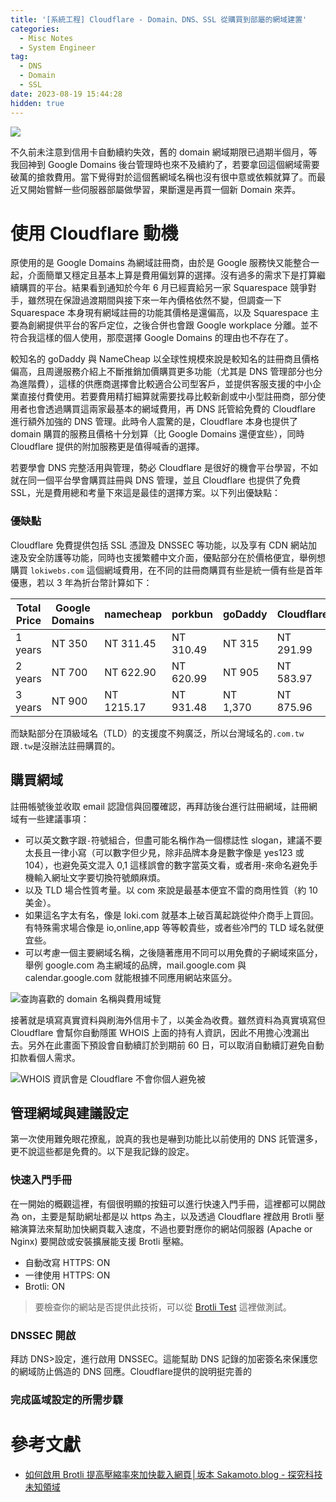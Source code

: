 ```yaml
---
title: '[系統工程] Cloudflare - Domain、DNS、SSL 從購買到部屬的網域建置'
categories:
  - Misc Notes
  - System Engineer
tag:
  - DNS
  - Domain
  - SSL
date: 2023-08-19 15:44:28
hidden: true
---
```


![](assets/images/q7tyXPV.png)

不久前未注意到信用卡自動續約失效，舊的 domain 網域期限已過期半個月，等我回神到 Google Domains 後台管理時也來不及續約了，若要拿回這個網域需要破萬的搶救費用。當下覺得對於這個舊網域名稱也沒有很中意或依賴就算了。而最近又開始嘗鮮一些伺服器部屬做學習，果斷還是再買一個新 Domain 來弄。

<!-- more -->

# 使用 Cloudflare 動機
原使用的是 Google Domains 為網域註冊商，由於是 Google 服務快又能整合一起，介面簡單又穩定且基本上算是費用偏划算的選擇。沒有過多的需求下是打算繼續購買的平台。結果看到通知於今年 6 月已經賣給另一家 Squarespace 競爭對手，雖然現在保證過渡期間與接下來一年內價格依然不變，但調查一下 Squarespace 本身現有網域註冊的功能其價格是還偏高，以及 Squarespace 主要為創網提供平台的客戶定位，之後合併也會跟 Google workplace 分離。並不符合我這樣的個人使用，那麼選擇 Google Domains 的理由也不存在了。

較知名的 goDaddy 與 NameCheap 以全球性規模來說是較知名的註冊商且價格偏高，且周邊服務介紹上不斷推銷加價購買更多功能（尤其是 DNS 管理部分也分為進階費），這樣的供應商選擇會比較適合公司型客戶，並提供客服支援的中小企業直接付費使用。若要費用精打細算就需要找尋比較新創或中小型註冊商，部分使用者也會透過購買這兩家最基本的網域費用，再 DNS 託管給免費的 Cloudflare 進行額外加強的 DNS 管理。此時令人震驚的是，Cloudflare 本身也提供了 domain 購買的服務且價格十分划算（比 Google Domains 還便宜些），同時 Cloudflare 提供的附加服務更是值得喊香的選擇。

若要學會 DNS 完整活用與管理，勢必 Cloudflare 是很好的機會平台學習，不如就在同一個平台學會購買註冊與 DNS 管理，並且 Cloudflare 也提供了免費 SSL，光是費用總和考量下來這是最佳的選擇方案。以下列出優缺點：

### 優缺點
Cloudflare 免費提供包括 SSL 憑證及 DNSSEC 等功能，以及享有 CDN 網站加速及安全防護等功能，同時也支援繁體中文介面，優點部分在於價格便宜，舉例想購買 `lokiwebs.com` 這個網域費用，在不同的註冊商購買有些是統一價有些是首年優惠，若以 3 年為折台幣計算如下：

| Total Price | Google Domains | namecheap  | porkbun   | goDaddy  | Cloudflare |
| ----------- | -------------- | ---------- | --------- | -------- | ---------- |
| 1 years     | NT 350         | NT 311.45  | NT 310.49 | NT 315   | NT 291.99  |
| 2 years     | NT 700         | NT 622.90  | NT 620.99 | NT 905   | NT 583.97  |
| 3 years     | NT 900         | NT 1215.17 | NT 931.48 | NT 1,370 | NT 875.96  |

而缺點部分在頂級域名（TLD）的支援度不夠廣泛，所以台灣域名的`.com.tw`跟`.tw`是沒辦法註冊購買的。

## 購買網域
註冊帳號後並收取 email 認證信與回覆確認，再拜訪後台進行註冊網域，註冊網域有一些建議事項：
- 可以英文數字跟`-`符號組合，但盡可能名稱作為一個標誌性 slogan，建議不要太長且一律小寫（可以數字但少見，除非品牌本身是數字像是 yes123 或 104），也避免英文混入 0,1 這樣誤會的數字當英文看，或者用-來命名避免手機輸入網址文字要切換符號頗麻煩。
- 以及 TLD 場合性質考量。以 com 來說是最基本便宜不雷的商用性質（約 10 美金）。
- 如果這名字太有名，像是 loki.com 就基本上破百萬起跳從仲介商手上買回。有特殊需求場合像是 io,online,app 等等較貴些，或者些冷門的 TLD 域名就便宜些。
- 可以考慮一個主要網域名稱，之後隨著應用不同可以用免費的子網域來區分，舉例 google.com 為主網域的品牌，mail.google.com 與 calendar.google.com 就能根據不同應用網站來區分。

![查詢喜歡的 domain 名稱與費用域覽](https://i.imgur.com/3s1HgEZ.png)

接著就是填寫真實資料與刷海外信用卡了，以美金為收費。雖然資料為真實填寫但 Cloudflare 會幫你自動隱匿 WHOIS 上面的持有人資訊，因此不用擔心洩漏出去。另外在此畫面下預設會自動續訂於到期前 60 日，可以取消自動續訂避免自動扣款看個人需求。

![WHOIS 資訊會是 Cloudflare 不會你個人避免被](https://i.imgur.com/Qi4bdDC.png)

## 管理網域與建議設定
第一次使用難免眼花撩亂，說真的我也是嚇到功能比以前使用的 DNS 託管還多，更不說這些都是免費的。以下是我記錄的設定。

### 快速入門手冊
在一開始的概觀這裡，有個很明顯的按鈕可以進行快速入門手冊，這裡都可以開啟為 on，主要是幫助網址都是以 https 為主，以及透過 Cloudflare 裡啟用 Brotli 壓縮演算法來幫助加快網頁載入速度，不過也要對應你的網站伺服器 (Apache or Nginx) 要開啟或安裝擴展能支援 Brotli 壓縮。

  - 自動改寫 HTTPS: ON
  - 一律使用 HTTPS: ON
  - Brotli: ON

> 要檢查你的網站是否提供此技術，可以從 [Brotli Test](https://tools.keycdn.com/brotli-test) 這裡做測試。

### DNSSEC 開啟
拜訪 DNS>設定，進行啟用 DNSSEC。這能幫助 DNS 記錄的加密簽名來保護您的網域防止僞造的 DNS 回應。Cloudflare提供的說明挺完善的

### 完成區域設定的所需步驟


# 參考文獻
- [如何啟用 Brotli 提高壓縮率來加快載入網頁│坂本 Sakamoto.blog - 探究科技未知領域](https://www.sakamoto.blog/brotli/)